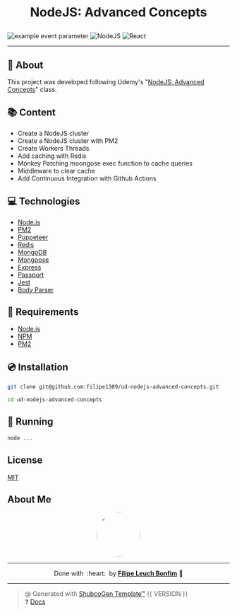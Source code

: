 
# <p align="center">NodeJS: Advanced Concepts</p>



![example event parameter](https://github.com/filipe1309/ud-nodejs-advanced-concepts/actions/workflows/deploy.yaml/badge.svg?event=push)
<img src="https://img.shields.io/badge/Code-NodeJS-informational?style=flat-square&logo=node.js&color=339933" alt="NodeJS" />
<img src="https://img.shields.io/badge/Code-React-informational?style=flat-square&logo=react&color=61DAFB" alt="React" />

---

## 💬 About

This project was developed following Udemy's "[NodeJS: Advanced Concepts](https://www.udemy.com/course/advanced-node-for-developers)" class.

## :books: Content

- Create a NodeJS cluster
- Create a NodeJS cluster with PM2
- Create Workers Threads
- Add caching with Redis
- Monkey Patching moongose exec function to cache queries
- Middleware to clear cache
- Add Continuous Integration with Github Actions

## :computer: Technologies

- [Node.js](https://nodejs.org/en/)
- [PM2](https://pm2.keymetrics.io/)
- [Puppeteer](https://pptr.dev/)
- [Redis](https://redis.io/)
- [MongoDB](https://www.mongodb.com/)
- [Mongoose](https://mongoosejs.com/)
- [Express](https://expressjs.com/)
- [Passport](http://www.passportjs.org/)
- [Jest](https://jestjs.io/)
- [Body Parser](https://www.npmjs.com/package/body-parser)

## :scroll: Requirements

- [Node.js](https://nodejs.org/en/)
- [NPM](https://www.npmjs.com/)
- [PM2](https://pm2.keymetrics.io/)

## :cd: Installation

```sh
git clone git@github.com:filipe1309/ud-nodejs-advanced-concepts.git
```

```sh
cd ud-nodejs-advanced-concepts
```

## :runner: Running

```sh
node ...
```

<!-- ## :white_check_mark: Tests

After up the container:

```sh
docker-compose exec -t {{ CONTAINER_SERVICE_NAME }} ./vendor/bin/phpunit
```

## Contributing

Pull requests are welcome. For major changes, please open an issue first to discuss what you would like to change.

Please make sure to update tests as appropriate. -->

## License

[MIT](https://choosealicense.com/licenses/mit/)

## About Me

<p align="center">
    <a style="font-weight: bold" href="https://github.com/filipe1309/">
    <img style="border-radius:50%" width="100px; "src="https://github.com/filipe1309.png"/>
    </a>
</p>

---

<p align="center">
    Done with&nbsp;&nbsp;:heart:&nbsp;&nbsp;by <a style="font-weight: bold" href="https://github.com/filipe1309/">Filipe Leuch Bonfim</a> 🖖
</p>

---

> @ Generated with [ShubcoGen Template™](https://github.com/filipe1309/shubcogen-template) {{ VERSION }}  
> ❓ [Docs](./.shub/README.md)
